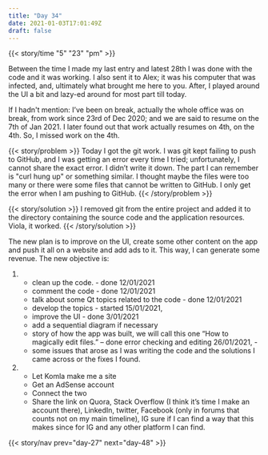 ```yaml
---
title: "Day 34"
date: 2021-01-03T17:01:49Z
draft: false
---
```


{{< story/time "5" "23" "pm" >}}

Between the time I made my last entry and latest 28th I was done with the code and it was working. I also sent it to Alex; it was his computer that was infected, and, ultimately what brought me here to you. After, I played around the UI a bit and lazy-ed around for most part till today.   <!--more-->

If I hadn't mention: I’ve been on break, actually the whole office was on break, from work since 23rd of Dec 2020; and we are said to resume on the 7th of Jan 2021. I later found out that work actually resumes on 4th, on the 4th. So, I missed work on the 4th.  

{{< story/problem >}} Today I got the git work. I was git kept failing to push to GitHub, and I was getting an error every time I tried; unfortunately, I cannot share the exact error. I didn’t write it down. The part I can remember is "curl hung up" or something similar. I thought maybe the files were too many or there were some files that cannot be written to GitHub. I only get the error when I am pushing to GitHub. {{< /story/problem >}}

{{< story/solution >}} I removed git from the entire project and added it to the directory containing the source code and the application resources. Viola, it worked. {{< /story/solution >}}

The new plan is to improve on the UI, create some other content on the app and push it all on a website and add ads to it. This way, I can generate some revenue. The new objective is:

<ol>
    <li>
        <ul>
            <li>clean up the code. - done 12/01/2021</li>
            <li>comment the code - done 12/01/2021</li>
            <li>talk about some Qt topics related to the code - done 12/01/2021</li>
            <li>develop the topics - started 15/01/2021,</li>
            <li>improve the UI - done 3/01/2021</li>
            <li>add a sequential diagram if necessary</li>
            <li>story of how the app was built, we will call this one “How to magically edit files.” – done error
                checking and editing 26/01/2021, -</li>
            <li>some issues that arose as I was writing the code and the solutions I came across or the fixes I found.
            </li>
        </ul>
    </li>
    <li>
        <ul>
            <li>Let Komla make me a site</li>
            <li>Get an AdSense account </li>
            <li>Connect the two</li>
            <li>Share the link on Quora, Stack Overflow (I think it’s time I make an account there), LinkedIn, twitter,
                Facebook (only in forums that counts not on my main timeline), IG sure if I can find a way that this
                makes since for IG and any other platform I can find.</li>
        </ul>
    </li>
</ol>

{{< story/nav prev="day-27" next="day-48" >}}

